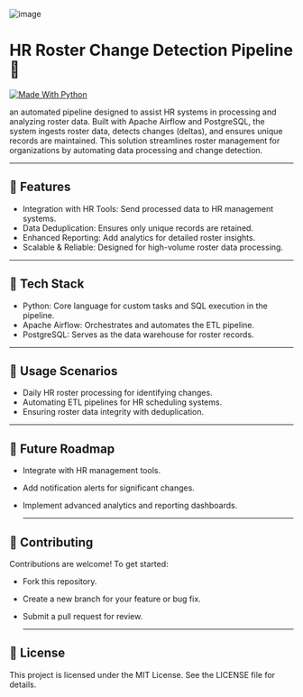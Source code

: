 ![image](https://github.com/user-attachments/assets/2ccaf385-6423-4596-b5e0-cb94a76faa24)


# HR Roster Change Detection Pipeline 📝  
[![Made With Python ](https://img.shields.io/badge/Made%20with-Python-blue)](https://python.org/)  

an automated pipeline designed to assist HR systems in processing and analyzing roster data. Built with Apache Airflow and PostgreSQL, the system ingests roster data, detects changes (deltas), and ensures unique records are maintained. This solution streamlines roster management for organizations by automating data processing and change detection.

---

## 💎 Features  
- Integration with HR Tools: Send processed data to HR management systems.  
- Data Deduplication: Ensures only unique records are retained.
- Enhanced Reporting: Add analytics for detailed roster insights.
- Scalable & Reliable: Designed for high-volume roster data processing.

---

## 🔋 Tech Stack  
- Python: Core language for custom tasks and SQL execution in the pipeline.
- Apache Airflow: Orchestrates and automates the ETL pipeline.
- PostgreSQL: Serves as the data warehouse for roster records.

---

## 🌟 Usage Scenarios
- Daily HR roster processing for identifying changes.
- Automating ETL pipelines for HR scheduling systems.
- Ensuring roster data integrity with deduplication.

---

## 🚀 Future Roadmap
- Integrate with HR management tools.
- Add notification alerts for significant changes.
- Implement advanced analytics and reporting dashboards.

  ---
  
## 🚩 Contributing
Contributions are welcome! To get started:
- Fork this repository.
- Create a new branch for your feature or bug fix.
- Submit a pull request for review.

  ---
  
## 📖 License
This project is licensed under the MIT License. See the LICENSE file for details.
   
